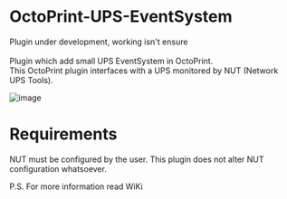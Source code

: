 # OctoPrint-UPS-EventSystem

Plugin under development, working isn't ensure
<br/><br/>
Plugin which add small UPS EventSystem in OctoPrint.
<br/>
This OctoPrint plugin interfaces with a UPS monitored by NUT (Network UPS Tools).

![image](https://user-images.githubusercontent.com/48924544/177372833-b37be0b3-e24f-465c-8639-3cbeaf9507f3.png)

# Requirements
NUT must be configured by the user. This plugin does not alter NUT configuration whatsoever.

P.S. For more information read WiKi


